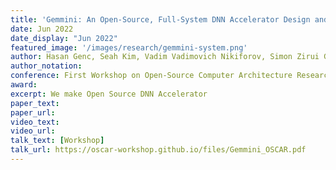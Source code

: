 ```yaml
---
title: 'Gemmini: An Open-Source, Full-System DNN Accelerator Design and Evaluation Platform'
date: Jun 2022
date_display: "Jun 2022"
featured_image: '/images/research/gemmini-system.png'
author: Hasan Genc, Seah Kim, Vadim Vadimovich Nikiforov, Simon Zirui Guo, Borivoje Nikolić, Krste Asanović, Yakun Sophia Shao
author_notation: 
conference: First Workshop on Open-Source Computer Architecture Research (OSCAR) at ACM/IEEE International Symposium on Computer Architecture (ISCA), 2022
award:
excerpt: We make Open Source DNN Accelerator 
paper_text:
paper_url:
video_text:
video_url:
talk_text: [Workshop]
talk_url: https://oscar-workshop.github.io/files/Gemmini_OSCAR.pdf
---
```

